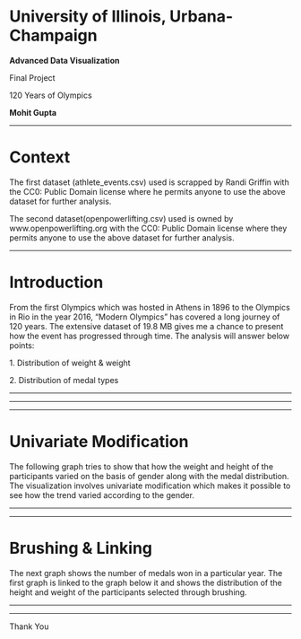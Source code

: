 
# University of Illinois, Urbana-Champaign



**Advanced Data Visualization**

Final Project

<p class="fragment">120 Years of Olympics</p>

**Mohit Gupta**

---

# Context


<p class="fragment">The first dataset (athlete_events.csv) used is scrapped by Randi Griffin with the CC0: Public Domain license where he permits anyone to use the above dataset for further analysis. </p>

<p class="fragment">The second dataset(openpowerlifting.csv) used is owned by www.openpowerlifting.org with the CC0: Public Domain license where they permits anyone to use the above dataset for further analysis.</p>

---

# Introduction

From the first Olympics which was hosted in Athens in 1896 to the Olympics in Rio in the year 2016, “Modern Olympics” has covered a long journey of 120 years. The extensive dataset of  19.8 MB gives me a chance to present how the event has progressed through time. The analysis will answer below points:

<p class="fragment">1.	Distribution of weight & weight </p>

<p class="fragment">2. Distribution of medal types</p>


---

<!-- .slide: data-background="1.png" data-background-size="1000px"-->

---

<!-- .slide: data-background="2.png" data-background-size="500px"-->

---

# Univariate Modification

The following graph tries to show that how the weight and height of the participants varied on the basis of gender along with the medal distribution. The visualization involves univariate modification which makes it possible to see how the trend varied according to the gender.

---

<div id="vis"></div>

---

# Brushing & Linking

The next graph shows the number of medals won in a particular year. The first graph is linked to the graph below it and shows the distribution of the height and weight of the participants selected through brushing.

---

<div id="vis2"></div>

---

Thank You

